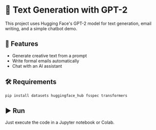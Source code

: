 # 🧠 Text Generation with GPT-2

This project uses Hugging Face's GPT-2 model for text generation, email writing, and a simple chatbot demo.

## 🚀 Features

* Generate creative text from a prompt
* Write formal emails automatically
* Chat with an AI assistant

## 🛠️ Requirements

```bash
pip install datasets huggingface_hub fsspec transformers
```

## ▶️ Run

Just execute the code in a Jupyter notebook or Colab.
